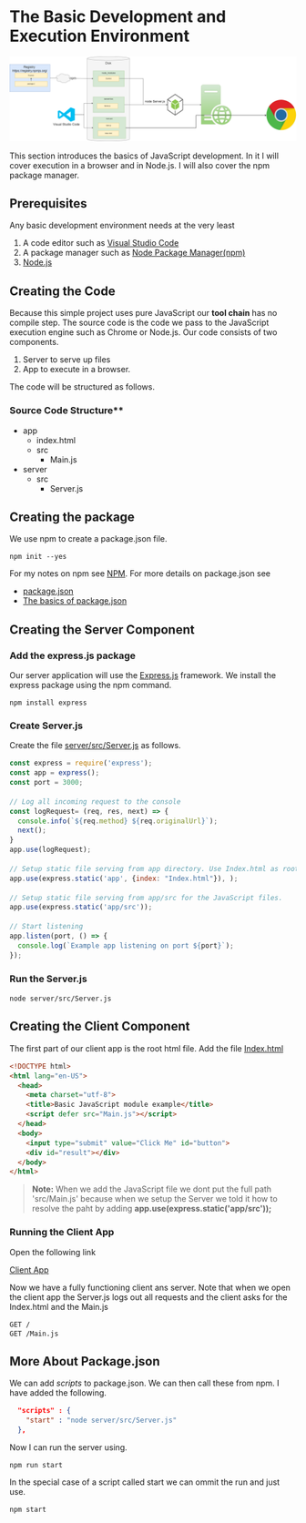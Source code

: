 # The Basic Development and Execution Environment
![Create And Execute](./img/BasicDevAndExe.png)

This section introduces the basics of JavaScript development. In it I will cover execution in a browser and in Node.js. I will also cover the npm package manager.

## Prerequisites
Any basic development environment needs at the very least 

 1. A code editor such as [Visual Studio Code](../../tools/vscode.md)
 2. A package manager such as [Node Package Manager(npm)](../../tools/node-package-manager.md)
 3. [Node.js]((https://nodejs.org/en))

## Creating the Code
Because this simple project uses pure JavaScript our **tool chain** has no compile step. The source code is the code we pass to the JavaScript execution engine such as Chrome or Node.js. Our code consists of two components.

 1. Server to serve up files 
 2. App to execute in a browser. 

 The code will be structured as follows.

 ### Source Code Structure**

  * app 
    * index.html
    * src
      * Main.js
  * server
    * src
      * Server.js

## Creating the package

We use npm to create a package.json file. 

```
npm init --yes
```

  For my notes on npm see [NPM](../../tools/node-package-manager.md). For more details on package.json see

* [package.json](https://docs.npmjs.com/cli/v9/configuring-npm/package-json)
* [The basics of package.json](https://nodesource.com/blog/the-basics-of-package-json/#:~:text=The%20package.,modules%2C%20packages%2C%20and%20more.)

## Creating the Server Component 
### Add the express.js package
Our server application will use the [Express.js](https://expressjs.com/) framework. We install the express package using the npm command.

```
npm install express
```
### Create Server.js
Create the file [server/src/Server.js](./server/src/Server.js) as follows.

```js
const express = require('express');
const app = express();
const port = 3000;

// Log all incoming request to the console
const logRequest= (req, res, next) => {
  console.info(`${req.method} ${req.originalUrl}`);
  next();
}
app.use(logRequest);

// Setup static file serving from app directory. Use Index.html as root page
app.use(express.static('app', {index: "Index.html"}), );

// Setup static file serving from app/src for the JavaScript files.
app.use(express.static('app/src'));

// Start listening
app.listen(port, () => {
  console.log(`Example app listening on port ${port}`);
});
```

### Run the Server.js

```
node server/src/Server.js
```

## Creating the Client Component
The first part of our client app is the root html file. Add the file [Index.html](./app/Index.html)

``` html
<!DOCTYPE html>
<html lang="en-US">
  <head>
    <meta charset="utf-8">
    <title>Basic JavaScript module example</title>
    <script defer src="Main.js"></script>
  </head>
  <body>
    <input type="submit" value="Click Me" id="button">  
    <div id="result"></div>
  </body>
</html>
```

> **Note:** When we add the JavaScript file we dont put the full path 'src/Main.js' because when we setup the Server we told it how to resolve the paht by adding  **app.use(express.static('app/src'));** 

### Running the Client App
Open the following link

[Client App](http://localhost:3000)

Now we have a fully functioning client ans server. Note that when we open the client app the Server.js logs out all requests and the client asks for the Index.html and the Main.js

```
GET /
GET /Main.js
```

## More About Package.json
We can add *scripts* to package.json. We can then call these from npm. I have added the following. 

```json
  "scripts" : {
    "start" : "node server/src/Server.js"
  },
```

Now I can run the server using.

```
npm run start
```

In the special case of a script called start we can ommit the run and just use.

```
npm start
```